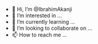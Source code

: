 - 👋 Hi, I’m @IbrahimAkanji
- 👀 I’m interested in ...
- 🌱 I’m currently learning ...
- 💞️ I’m looking to collaborate on ...
- 📫 How to reach me ...

<!---
IbrahimAkanji/IbrahimAkanji is a ✨ special ✨ repository because its `README.md` (this file) appears on your GitHub profile.
You can click the Preview link to take a look at your changes.
--->
